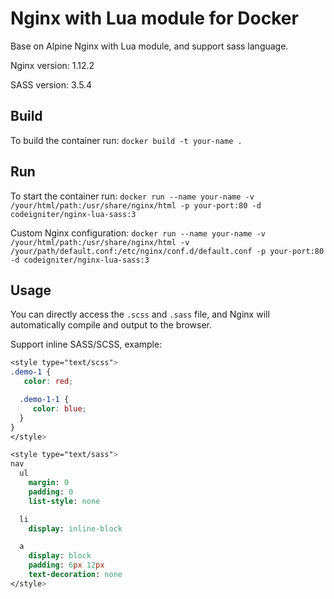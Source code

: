 # Nginx with Lua module for Docker

Base on Alpine Nginx with Lua module, and support sass language.

Nginx version: 1.12.2

SASS version: 3.5.4

## Build

To build the container run: `docker build -t your-name .`

## Run

To start the container run: `docker run --name your-name -v /your/html/path:/usr/share/nginx/html -p your-port:80 -d codeigniter/nginx-lua-sass:3`

Custom Nginx configuration: `docker run --name your-name -v /your/html/path:/usr/share/nginx/html -v /your/path/default.conf:/etc/nginx/conf.d/default.conf -p your-port:80 -d codeigniter/nginx-lua-sass:3`

## Usage

You can directly access the `.scss` and `.sass` file, and Nginx will automatically compile and output to the browser.

Support inline SASS/SCSS, example:

```scss
<style type="text/scss">
.demo-1 {
   color: red;

  .demo-1-1 {
     color: blue;
  }
}
</style>
```

```sass
<style type="text/sass">
nav
  ul
    margin: 0
    padding: 0
    list-style: none

  li
    display: inline-block

  a
    display: block
    padding: 6px 12px
    text-decoration: none
</style>
```

